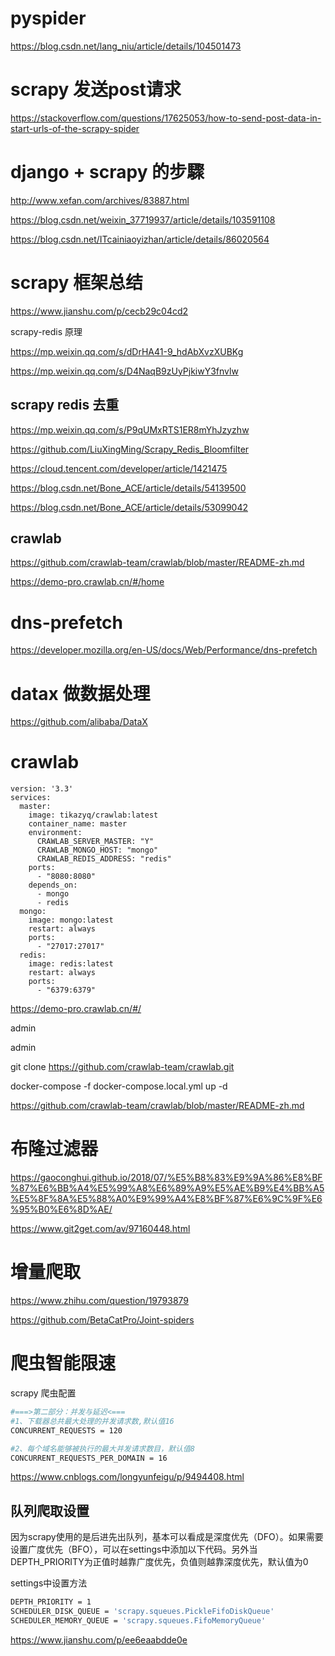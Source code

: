 
# pyspider

https://blog.csdn.net/lang_niu/article/details/104501473

# scrapy 发送post请求

https://stackoverflow.com/questions/17625053/how-to-send-post-data-in-start-urls-of-the-scrapy-spider

# django + scrapy 的步驟

http://www.xefan.com/archives/83887.html


https://blog.csdn.net/weixin_37719937/article/details/103591108

https://blog.csdn.net/ITcainiaoyizhan/article/details/86020564

# scrapy 框架总结

https://www.jianshu.com/p/cecb29c04cd2

scrapy-redis 原理

https://mp.weixin.qq.com/s/dDrHA41-9_hdAbXvzXUBKg

https://mp.weixin.qq.com/s/D4NaqB9zUyPjkiwY3fnvlw

## scrapy redis 去重
https://mp.weixin.qq.com/s/P9qUMxRTS1ER8mYhJzyzhw

https://github.com/LiuXingMing/Scrapy_Redis_Bloomfilter

https://cloud.tencent.com/developer/article/1421475

https://blog.csdn.net/Bone_ACE/article/details/54139500

https://blog.csdn.net/Bone_ACE/article/details/53099042

## crawlab

https://github.com/crawlab-team/crawlab/blob/master/README-zh.md

https://demo-pro.crawlab.cn/#/home


# dns-prefetch

https://developer.mozilla.org/en-US/docs/Web/Performance/dns-prefetch

# datax 做数据处理

https://github.com/alibaba/DataX


# crawlab

```
version: '3.3'
services:
  master:
    image: tikazyq/crawlab:latest
    container_name: master
    environment:
      CRAWLAB_SERVER_MASTER: "Y"
      CRAWLAB_MONGO_HOST: "mongo"
      CRAWLAB_REDIS_ADDRESS: "redis"
    ports:
      - "8080:8080"
    depends_on:
      - mongo
      - redis
  mongo:
    image: mongo:latest
    restart: always
    ports:
      - "27017:27017"
  redis:
    image: redis:latest
    restart: always
    ports:
      - "6379:6379"
```

https://demo-pro.crawlab.cn/#/

admin

admin


git clone https://github.com/crawlab-team/crawlab.git

docker-compose -f docker-compose.local.yml up -d

https://github.com/crawlab-team/crawlab/blob/master/README-zh.md

# 布隆过滤器

https://gaoconghui.github.io/2018/07/%E5%B8%83%E9%9A%86%E8%BF%87%E6%BB%A4%E5%99%A8%E6%89%A9%E5%AE%B9%E4%BB%A5%E5%8F%8A%E5%88%A0%E9%99%A4%E8%BF%87%E6%9C%9F%E6%95%B0%E6%8D%AE/

https://www.git2get.com/av/97160448.html

# 增量爬取
https://www.zhihu.com/question/19793879


https://github.com/BetaCatPro/Joint-spiders


# 爬虫智能限速

scrapy 爬虫配置

```sh
#===>第二部分：并发与延迟<===
#1、下载器总共最大处理的并发请求数,默认值16
CONCURRENT_REQUESTS = 120

#2、每个域名能够被执行的最大并发请求数目，默认值8
CONCURRENT_REQUESTS_PER_DOMAIN = 16
```

https://www.cnblogs.com/longyunfeigu/p/9494408.html

## 队列爬取设置

因为scrapy使用的是后进先出队列，基本可以看成是深度优先（DFO）。如果需要设置广度优先（BFO），可以在settings中添加以下代码。另外当DEPTH_PRIORITY为正值时越靠广度优先，负值则越靠深度优先，默认值为0

settings中设置方法

```sh
DEPTH_PRIORITY = 1
SCHEDULER_DISK_QUEUE = 'scrapy.squeues.PickleFifoDiskQueue'
SCHEDULER_MEMORY_QUEUE = 'scrapy.squeues.FifoMemoryQueue'
```

https://www.jianshu.com/p/ee6eaabdde0e
